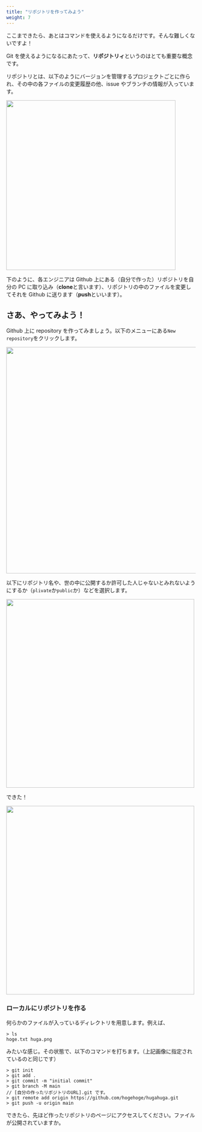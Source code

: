 ```yaml
---
title: "リポジトリを作ってみよう"
weight: 7
---
```


ここまできたら、あとはコマンドを使えるようになるだけです。そんな難しくないですよ！

Git を使えるようになるにあたって、**リポジトリィ**というのはとても重要な概念です。

リポジトリとは、以下のようにバージョンを管理するプロジェクトごとに作られ、その中の各ファイルの変更履歴の他、issue やブランチの情報が入っています。

<img src="/repository.png" width="450px"/>

下のように、各エンジニアは Github 上にある（自分で作った）リポジトリを自分の PC に取り込み（**clone**と言います）、リポジトリの中のファイルを変更してそれを Github に送ります（**push**といいます）。

## さあ、やってみよう！

Github 上に repository を作ってみましょう。以下のメニューにある`New repository`をクリックします。

<img src="/new_repository.png" width="600px" />

以下にリポジトリ名や、世の中に公開するか許可した人じゃないとみれないようにするか（`plivate`か`public`か）などを選択します。

<img src="/settings_repository.png" width="500px" />

できた！

<img src="/created_repository.png" width="500px" />

### ローカルにリポジトリを作る

何らかのファイルが入っているディレクトリを用意します。例えば、

```
> ls
hoge.txt huga.png
```

みたいな感じ。その状態で、以下のコマンドを打ちます。（上記画像に指定されているのと同じです）

```
> git init
> git add .
> git commit -m "initial commit"
> git branch -M main
// [自分の作ったリポジトリのURL].git です。
> git remote add origin https://github.com/hogehoge/hugahuga.git
> git push -u origin main
```

できたら、先ほど作ったリポジトリのページにアクセスしてください。ファイルが公開されていますか。
